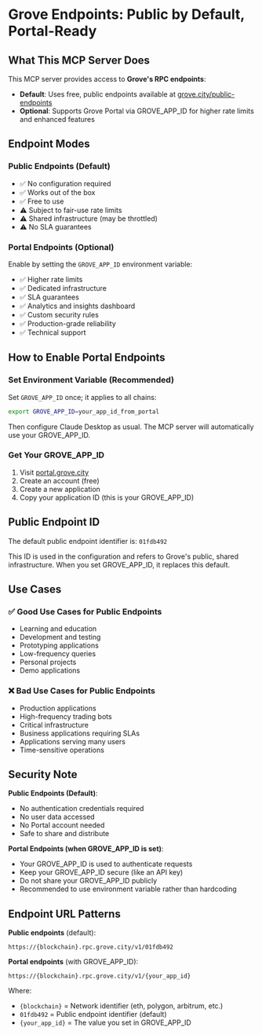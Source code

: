 # Grove Endpoints: Public by Default, Portal-Ready

## What This MCP Server Does

This MCP server provides access to **Grove's RPC endpoints**:
- **Default**: Uses free, public endpoints available at [grove.city/public-endpoints](https://grove.city/public-endpoints)
- **Optional**: Supports Grove Portal via GROVE_APP_ID for higher rate limits and enhanced features

## Endpoint Modes

### Public Endpoints (Default)
- ✅ No configuration required
- ✅ Works out of the box
- ✅ Free to use
- ⚠️ Subject to fair-use rate limits
- ⚠️ Shared infrastructure (may be throttled)
- ⚠️ No SLA guarantees

### Portal Endpoints (Optional)
Enable by setting the `GROVE_APP_ID` environment variable:
- ✅ Higher rate limits
- ✅ Dedicated infrastructure
- ✅ SLA guarantees
- ✅ Analytics and insights dashboard
- ✅ Custom security rules
- ✅ Production-grade reliability
- ✅ Technical support

## How to Enable Portal Endpoints

### Set Environment Variable (Recommended)
Set `GROVE_APP_ID` once; it applies to all chains:

```bash
export GROVE_APP_ID=your_app_id_from_portal
```

Then configure Claude Desktop as usual. The MCP server will automatically use your GROVE_APP_ID.

### Get Your GROVE_APP_ID
1. Visit [portal.grove.city](https://portal.grove.city)
2. Create an account (free)
3. Create a new application
4. Copy your application ID (this is your GROVE_APP_ID)

## Public Endpoint ID

The default public endpoint identifier is: `01fdb492`

This ID is used in the configuration and refers to Grove's public, shared infrastructure. When you set GROVE_APP_ID, it replaces this default.

## Use Cases

### ✅ Good Use Cases for Public Endpoints
- Learning and education
- Development and testing
- Prototyping applications
- Low-frequency queries
- Personal projects
- Demo applications

### ❌ Bad Use Cases for Public Endpoints
- Production applications
- High-frequency trading bots
- Critical infrastructure
- Business applications requiring SLAs
- Applications serving many users
- Time-sensitive operations

## Security Note

**Public Endpoints (Default)**:
- No authentication credentials required
- No user data accessed
- No Portal account needed
- Safe to share and distribute

**Portal Endpoints (when GROVE_APP_ID is set)**:
- Your GROVE_APP_ID is used to authenticate requests
- Keep your GROVE_APP_ID secure (like an API key)
- Do not share your GROVE_APP_ID publicly
- Recommended to use environment variable rather than hardcoding

## Endpoint URL Patterns

**Public endpoints** (default):
```
https://{blockchain}.rpc.grove.city/v1/01fdb492
```

**Portal endpoints** (with GROVE_APP_ID):
```
https://{blockchain}.rpc.grove.city/v1/{your_app_id}
```

Where:
- `{blockchain}` = Network identifier (eth, polygon, arbitrum, etc.)
- `01fdb492` = Public endpoint identifier (default)
- `{your_app_id}` = The value you set in GROVE_APP_ID
